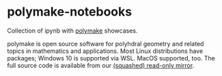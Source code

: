 # polymake-notebooks
Collection of ipynb with [polymake](https://www.polymake.org/) showcases.

polymake is open source software for polyhdral geometry and related topics in mathematics and applications.
Most Linux distributions have packages; Windows 10 is supported via WSL.
MacOS supported, too.
The full source code is available from our [(squashed) read-only mirror](https://github.com/polymake/polymake).
